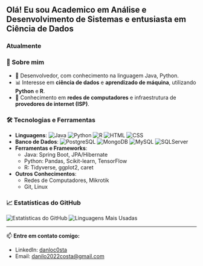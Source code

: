## Olá! Eu sou Academico em Análise e Desenvolvimento de Sistemas e entusiasta em Ciência de Dados 

### Atualmente 

### 🚀 Sobre mim
- 🔹 Desenvolvedor, com conhecimento na linguagem Java, Python.
- 📊 Interesse em **ciência de dados** e **aprendizado de máquina**, utilizando **Python** e **R**.
- 📡 Conhecimento em **redes de computadores** e infraestrutura de **provedores de internet (ISP)**.

### 🛠️ Tecnologias e Ferramentas

- **Linguagens**: ![Java](https://img.shields.io/badge/Java-%23ED8B00.svg?style=for-the-badge&logo=openjdk&logoColor=white) ![Python](https://img.shields.io/badge/Python-%2314354C.svg?style=for-the-badge&logo=python&logoColor=white) ![R](https://img.shields.io/badge/R-%23276DC3.svg?style=for-the-badge&logo=r&logoColor=white) ![HTML](https://img.shields.io/badge/HTML5-%23E34F26.svg?style=for-the-badge&logo=html5&logoColor=white) ![CSS](https://img.shields.io/badge/CSS3-%231572B6.svg?style=for-the-badge&logo=css3&logoColor=white)
- **Banco de Dados**: ![PostgreSQL](https://img.shields.io/badge/PostgreSQL-%23336791.svg?style=for-the-badge&logo=postgresql&logoColor=white) ![MongoDB](https://img.shields.io/badge/MongoDB-%2347A248.svg?style=for-the-badge&logo=mongodb&logoColor=white) ![MySQL](https://img.shields.io/badge/MySQL-%2300758F.svg?style=for-the-badge&logo=mysql&logoColor=white) ![SQLServer](https://img.shields.io/badge/SQL%20Server-%23CC2927.svg?style=for-the-badge&logo=microsoftsqlserver&logoColor=white)
- **Ferramentas e Frameworks**:
  - Java: Spring Boot, JPA/Hibernate
  - Python: Pandas, Scikit-learn, TensorFlow
  - R: Tidyverse, ggplot2, caret
- **Outros Conhecimentos**:
  - Redes de Computadores, Mikrotik
  - Git, Linux

### 📈 Estatísticas do GitHub

![Estatísticas do GitHub](https://github-readme-stats.vercel.app/api?username=Dxnilohecra&show_icons=true&theme=tokyonight)
![Linguagens Mais Usadas](https://github-readme-stats.vercel.app/api/top-langs/?username=Dxnilohecra&layout=compact&theme=tokyonight)

---

📫 **Entre em contato comigo:**
- LinkedIn: [danloc0sta](https://www.linkedin.com/in/danloc0sta/)
- Email: [danilo2022costa@gmail.com](mailto:danilo2022costa@gmail.com)
